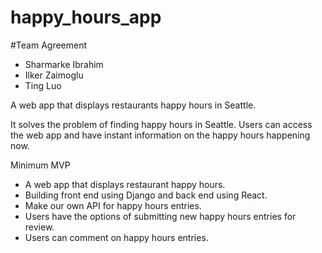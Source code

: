 # happy_hours_app

#Team Agreement
 
* Sharmarke Ibrahim
* Ilker Zaimoglu
* Ting Luo


A web app that displays restaurants happy hours in Seattle. 

It solves the problem of finding happy hours in Seattle. Users can access the web app and have instant information on the happy hours happening now.

Minimum MVP
* A web app that displays restaurant happy hours.
* Building front end using Django and back end using React.
* Make our own API for happy hours entries.
* Users have the options of submitting new happy hours entries for review.
* Users can comment on happy hours entries.

